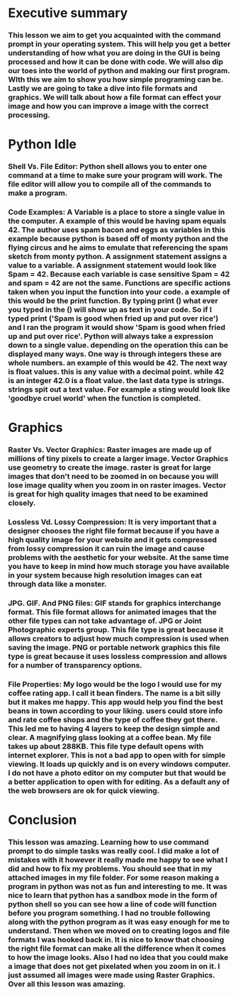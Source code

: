 # Executive summary
### This lesson we aim to get you acquainted with the command prompt in your operating system. This will help you get a better understanding of how what you are doing in the GUI is being processed and how it can be done with code. We will also dip our toes into the world of python and making our first program. WIth this we aim to show you how simple programing can be. Lastly we are going to take a dive into file formats and graphics. We will talk about how a file format can effect your image and how you can improve a image with the correct processing. 
# Python Idle
### Shell Vs. File Editor: Python shell allows you to enter one command at a time to make sure your program will work. The file editor will allow you to compile all of the commands to make a program. 
### Code Examples: A Variable is a place to store a single value in the computer. A example of this would be having spam equals 42. The author uses spam bacon and eggs as variables in this example because python is based off of monty python and the flying circus and he aims to emulate that referencing the spam sketch from monty python. A assignment statement assigns a value to a variable. A assignment statement would look like Spam = 42. Because each variable is case sensitive Spam = 42 and spam = 42 are not the same. Functions are specific actions taken when you input the function into your code. a example of this would be the print function. By typing print () what ever you typed in the () will show up as text in your code. So if I typed print ('Spam is good when fried up and put over rice') and I ran the program it would show 'Spam is good when fried up and put over rice'. Python will always take a expression down to a single value. depending on the operation this can be displayed many ways. One way is through integers these are whole numbers. an example of this would be 42. The next way is float values. this is any value with a decimal point. while 42 is an integer 42.0 is a float value. the last data type is strings. strings spit out a text value. For example a sting would look like 'goodbye cruel world' when the function is completed.
# Graphics
### Raster Vs. Vector Graphics: Raster images are made up of millions of tiny pixels to create a larger image. Vector Graphics use geometry to create the image. raster is great for large images that don't need to be zoomed in on because you will lose image quality when you zoom in on raster images. Vector is great for high quality images that need to be examined closely. 
### Lossless Vd. Lossy Compression: It is very important that a designer chooses the right file format because if you have a high quality image for your website and it gets compressed from lossy compression it can ruin the image and cause problems with the aesthetic for your website. At the same time you have to keep in mind how much storage you have available in your system because high resolution images can eat through data like a monster. 
### JPG. GIF. And PNG files: GIF stands for graphics interchange format. This file format allows for animated images that the other file types can not take advantage of. JPG or Joint Photographic experts group. This file type is great because it allows creators to adjust how much compression is used when saving the image. PNG or portable network graphics this file type is great because it uses lossless compression and allows for a number of transparency options. 
### File Properties: My logo would be the logo I would use for my coffee rating app. I call it bean finders. The name is a bit silly but it makes me happy. This app would help you find the best beans in town according to your liking. users could store info and rate coffee shops and the type of coffee they got there. This led me to having 4 layers to keep the design simple and clear. A magnifying glass looking at a coffee bean. My file takes up about 288KB. This file type default opens with internet explorer. This is not a bad app to open with for simple viewing. It loads up quickly and is on every windows computer. I do not have a photo editor on my computer but that would be a better application to open with for editing. As a default any of the web browsers are ok for quick viewing. 
# Conclusion
### This lesson was amazing. Learning how to use command prompt to do simple tasks was really cool. I did make a lot of mistakes with it however it really made me happy to see what I did and how to fix my problems. You should see that in my attached images in my file folder. For some reason making a program in python was not as fun and interesting to me. It was nice to learn that python has a sandbox mode in the form of python shell so you can see how a line of code will function before you program something. I had no trouble following along with the python program as it was easy enough for me to understand. Then when we moved on to creating logos and file formats I was hooked back in. It is nice to know that choosing the right file format can make all the difference when it comes to how the image looks. Also I had no idea that you could make a image that does not get pixelated when you zoom in on it. I just assumed all images were made using Raster Graphics. Over all this lesson was amazing. 


